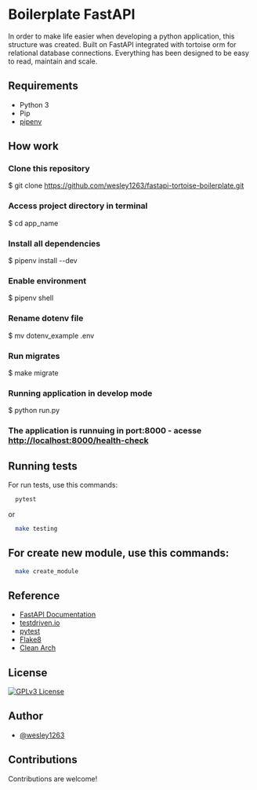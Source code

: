 
# Boilerplate FastAPI 

In order to make life easier when developing a python application, this structure was created.
Built on FastAPI integrated with tortoise orm for relational database connections.
Everything has been designed to be easy to read, maintain and scale.




## Requirements


 - Python 3 
 - Pip
 - [pipenv](https://pipenv-fork.readthedocs.io/en/latest/basics.html)


 ## How work

 ### Clone this repository
$ git clone <https://github.com/wesley1263/fastapi-tortoise-boilerplate.git>

### Access project directory in terminal
$ cd app_name

### Install all dependencies
$ pipenv install --dev

### Enable environment
$ pipenv shell

### Rename dotenv file
$ mv dotenv_example .env

### Run migrates
$ make migrate

### Running application in develop mode
$ python run.py

### The application is runnuing in port:8000 - acesse <http://localhost:8000/health-check> 
## Running tests

For run tests, use this commands:

```bash
  pytest 
```
or
```bash
  make testing 
```

## For create new module, use this commands:
```bash
  make create_module 
```

## Reference

 - [FastAPI Documentation](https://fastapi.tiangolo.com/)
 - [testdriven.io](https://testdriven.io/courses/tdd-fastapi/)
 - [pytest](https://docs.pytest.org/en/6.2.x/contents.html)
 - [Flake8](https://flake8.pycqa.org/en/latest/)
 - [Clean Arch](https://blog.cleancoder.com/uncle-bob/2012/08/13/the-clean-architecture.html)


## License


[![GPLv3 License](https://img.shields.io/badge/License-GPL%20v3-yellow.svg)](https://opensource.org/licenses/)



## Author

- [@wesley1263](https://github.com/wesley1263)


## Contributions

Contributions are welcome!


